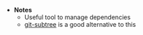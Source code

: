 - **Notes**
	- Useful tool to manage dependencies
	- [git-subtree](https://www.atlassian.com/git/tutorials/git-subtree) is a good alternative to this